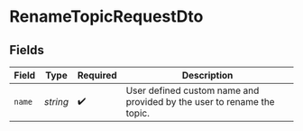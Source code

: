 # RenameTopicRequestDto


## Fields

| Field                                                                  | Type                                                                   | Required                                                               | Description                                                            |
| ---------------------------------------------------------------------- | ---------------------------------------------------------------------- | ---------------------------------------------------------------------- | ---------------------------------------------------------------------- |
| `name`                                                                 | *string*                                                               | :heavy_check_mark:                                                     | User defined custom name and provided by the user to rename the topic. |
